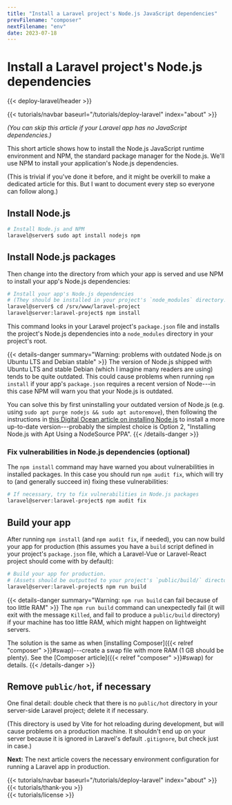 ```yaml
---
title: "Install a Laravel project's Node.js JavaScript dependencies"
prevFilename: "composer"
nextFilename: "env"
date: 2023-07-18
---
```


# Install a Laravel project's Node.js dependencies

{{< deploy-laravel/header >}}
<div class="mt-4 mb-10">
{{< tutorials/navbar baseurl="/tutorials/deploy-laravel" index="about" >}}
</div>

*(You can skip this article if your Laravel app has no JavaScript dependencies.)*

This short article shows how to install the Node.js JavaScript runtime environment and NPM, the standard package manager for the Node.js.
We'll use NPM to install your application's Node.js dependencies.

(This is trivial if you've done it before, and it might be overkill to make a dedicated article for this. But I want to document every step so everyone can follow along.)

## Install Node.js

```bash
# Install Node.js and NPM
laravel@server$ sudo apt install nodejs npm
```

## Install Node.js packages

Then change into the directory from which your app is served and use NPM to install your app's Node.js dependencies:

```bash
# Install your app's Node.js dependencies
# (They should be installed in your project's `node_modules` directory.)
laravel@server$ cd /srv/www/laravel-project
laravel@server:laravel-project$ npm install
```

This command looks in your Laravel project's `package.json` file and installs the project's Node.js dependencies into a `node_modules` directory in your project's root.

{{< details-danger summary="Warning: problems with outdated Node.js on Ubuntu LTS and Debian stable" >}}
The version of Node.js shipped with Ubuntu LTS and stable Debian (which I imagine many readers are using) tends to be quite outdated.
This could cause problems when running `npm install` if your app's `package.json` requires a recent version of Node---in this case NPM will warn you that your Node.js is outdated.

You can solve this by first uninstalling your outdated version of Node.js (e.g. using `sudo apt purge nodejs && sudo apt autoremove`), then following the instructions in [this Digital Ocean article on installing Node.js](https://www.digitalocean.com/community/tutorials/how-to-install-node-js-on-ubuntu-22-04) to install a more up-to-date version---probably the simplest choice is Option 2, "Installing Node.js with Apt Using a NodeSource PPA".
{{< /details-danger >}}

### Fix vulnerabilities in Node.js dependencies (optional)

The `npm install` command may have warned you about vulnerabilities in installed packages.
In this case you should run `npm audit fix`, which will try to (and generally succeed in) fixing these vulnerabilities:

```bash
# If necessary, try to fix vulnerabilities in Node.js packages
laravel@server:laravel-project$ npm audit fix
```

## Build your app

After running `npm install` (and `npm audit fix`, if needed), you can now build your app for production (this assumes you have a `build` script defined in your project's `package.json` file, which a Laravel-Vue or Laravel-React project should come with by default):

```bash
# Build your app for production.
# (Assets should be outputted to your project's `public/build/` directory)
laravel@server:laravel-project$ npm run build
```

{{< details-danger summary="Warning: `npm run build` can fail because of too little RAM" >}}
The `npm run build` command can unexpectedly fail (it will exit with the message `Killed`, and fail to produce a `public/build` directory) if your machine has too little RAM, which might happen on lightweight servers.

The solution is the same as when [installing Composer]({{< relref "composer" >}}#swap)---create a swap file with more RAM (1 GB should be plenty).
See the [Composer article]({{< relref "composer" >}}#swap) for details.
{{< /details-danger >}}

## Remove `public/hot`, if necessary

One final detail: double check that there is no `public/hot` directory in your server-side Laravel project; delete it if necessary.

(This directory is used by Vite for hot reloading during development, but will cause problems on a production machine.
It shouldn't end up on your server because it is ignored in Laravel's default `.gitignore`, but check just in case.)

**Next:** The next article covers the necessary environment configuration for running a Laravel app in production.

<div class="mt-8">
{{< tutorials/navbar baseurl="/tutorials/deploy-laravel" index="about" >}}
</div>

<div class="mt-8">
{{< tutorials/thank-you >}}
<div>

<div class="mt-6">
{{< tutorials/license >}}
<div>
